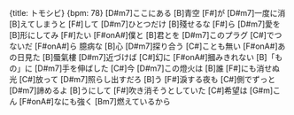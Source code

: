 {title: トモシビ}
{bpm: 78}
[D#m7]ここにある [B]青空 [F#]が [D#m7]一度に消 [B]えてしまうと [F#]して
[D#m7]ひとつだけ [B]殘せるな [F#]ら [D#m7]愛を [B]形にしてみ [F#]たい
[F#onA#]僕と [B]君とを [D#m7]このプラグ [C#]でつないだ [F#onA#]ら
臆病な [B]心 [D#m7]探り合う [C#]ことも無い
[F#onA#]あの日見た [B]蜃氣樓 [D#m7]近づけば [C#]幻に
[F#onA#]摑みきれない [B]「もの」に [D#m7]手を伸ばした [C#]今
[D#m7]この燈火は  [B]誰 [F#]にも消せぬ 光 [C#]放って
[D#m7]照らし出すだろ [B]う [F#]淚する夜も [C#]側でずっと
[D#m7]諦めるよ [B]うにして [F#]吹き消そうとしていた [C#]希望は
[G#m]こん [F#onA#]なにも強く [Bm7]燃えているから
